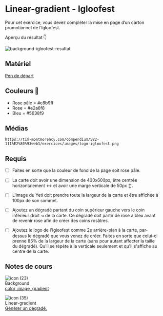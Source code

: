 # Linear-gradient - Igloofest
Pour cet exercice, vous devez compléter la mise en page d’un carton promotionnel de l’Igloofest.

Aperçu du résultat 👇

![background-igloofest-resultat](https://github.com/user-attachments/assets/23d23f3d-821e-4132-9583-3c95cb3f1570)


## Matériel

[Pen de départ](https://codepen.io/tim-momo/pen/poZZgQQ?editors=1100)

## Couleurs 🎨
-   Rose pâle = #e8b9ff
-   Rose = #e2a6f8
-   Bleu = #5638f9

  
## Médias

`https://tim-montmorency.com/compendium/582-111%E2%80%93web1/exercices/images/logo-igloofest.png`
 
## Requis
* [ ] Faites en sorte que la couleur de fond de la page soit rose pâle.
* [ ] La carte doit avoir une dimension de 400x600px, être centrée horizontalement ↔️ et avoir une marge verticale de 50px ↕️.
* [ ] L'image du Yeti doit prendre toute la largeur de la carte et être affichée à 100px de son sommet.
* [ ] Ajoutez un dégradé partant du coin supérieur gauche vers le coin inférieur droit ↘️ de la carte. Ce dégradé doit partir de rose à bleu avant de revenir rose afin de créer des coins rosâtres.
* [ ] Ajoutez le logo de l'Igloofest comme 2e arrière-plan à la carte, par-dessus le dégradé que vous venez de créer. Faites en sorte que celui-ci prenne 85% de la largeur de la carte (sans pour autant affecter la taille du dégradé). Qu'il se répète à la verticale seulement et qu'il s'affiche au centre de la carte.


## Notes de cours

![icon (23)](https://github.com/user-attachments/assets/021c266b-fdb2-4952-bbee-7c909419c52c)<br> Background <br> [color, image, gradient](https://tim-montmorency.com/compendium/582-111%E2%80%93web1/css/background.html)

![icon (35)](https://github.com/user-attachments/assets/e18bbec3-a417-41d4-a48d-c408934e7eb0)<br> Linear-gradient <br> [Générer un dégradé.](https://tim-montmorency.com/compendium/582-111%E2%80%93web1/css/linear-gradient.html)

